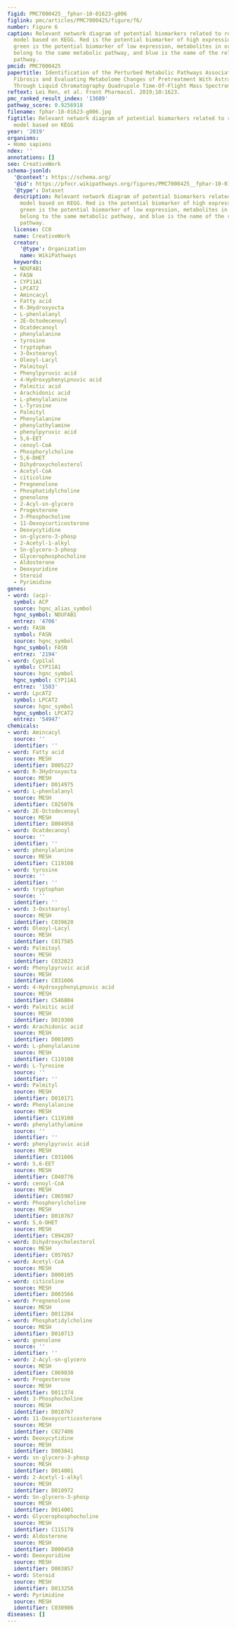 ```yaml
---
figid: PMC7000425__fphar-10-01623-g006
figlink: pmc/articles/PMC7000425/figure/f6/
number: Figure 6
caption: Relevant network diagram of potential biomarkers related to renal fibrosis
  model based on KEGG. Red is the potential biomarker of high expression after modeling,
  green is the potential biomarker of low expression, metabolites in orange frame
  belong to the same metabolic pathway, and blue is the name of the relevant metabolic
  pathway.
pmcid: PMC7000425
papertitle: Identification of the Perturbed Metabolic Pathways Associating With Renal
  Fibrosis and Evaluating Metabolome Changes of Pretreatment With Astragalus polysaccharide
  Through Liquid Chromatography Quadrupole Time-Of-Flight Mass Spectrometry.
reftext: Lei Ren, et al. Front Pharmacol. 2019;10:1623.
pmc_ranked_result_index: '13609'
pathway_score: 0.9256918
filename: fphar-10-01623-g006.jpg
figtitle: Relevant network diagram of potential biomarkers related to renal fibrosis
  model based on KEGG
year: '2019'
organisms:
- Homo sapiens
ndex: ''
annotations: []
seo: CreativeWork
schema-jsonld:
  '@context': https://schema.org/
  '@id': https://pfocr.wikipathways.org/figures/PMC7000425__fphar-10-01623-g006.html
  '@type': Dataset
  description: Relevant network diagram of potential biomarkers related to renal fibrosis
    model based on KEGG. Red is the potential biomarker of high expression after modeling,
    green is the potential biomarker of low expression, metabolites in orange frame
    belong to the same metabolic pathway, and blue is the name of the relevant metabolic
    pathway.
  license: CC0
  name: CreativeWork
  creator:
    '@type': Organization
    name: WikiPathways
  keywords:
  - NDUFAB1
  - FASN
  - CYP11A1
  - LPCAT2
  - Amincacyl
  - Fatty acid
  - R-3Hydroxyocta
  - L-phenlalanyl
  - 2E-Octodecenoyl
  - Ocatdecanoyl
  - phenylalanine
  - tyrosine
  - tryptophan
  - 3-Oxstearoyl
  - Oleoyl-Lacyl
  - Palmitoyl
  - Phenylpyruvic acid
  - 4-HydroxyphenyLpnuvic acid
  - Palmitic acid
  - Arachidonic acid
  - L-phenylalanine
  - L-Tyrosine
  - Palmityl
  - Phenylalanine
  - phenylathylamine
  - phenylpyruvic acid
  - 5,6-EET
  - cenoyl-CoA
  - Phosphorylcholine
  - 5,6-DHET
  - Dihydroxycholesterol
  - Acetyl-CoA
  - citicoline
  - Pregnenolone
  - Phosphatidylcholine
  - gnenolone
  - 2-Acyl-sn-glycero
  - Progesterone
  - 3-Phosphocholine
  - 11-Dexoycorticosterone
  - Deoxycytidine
  - sn-glycero-3-phosp
  - 2-Acetyl-1-alkyl
  - Sn-glycero-3-phosp
  - Glycerophosphocholine
  - Aldosterone
  - Deoxyuridine
  - Steroid
  - Pyrimidine
genes:
- word: (acp)-
  symbol: ACP
  source: hgnc_alias_symbol
  hgnc_symbol: NDUFAB1
  entrez: '4706'
- word: FASN
  symbol: FASN
  source: hgnc_symbol
  hgnc_symbol: FASN
  entrez: '2194'
- word: Сур1lal
  symbol: CYP11A1
  source: hgnc_symbol
  hgnc_symbol: CYP11A1
  entrez: '1583'
- word: LpcAT2
  symbol: LPCAT2
  source: hgnc_symbol
  hgnc_symbol: LPCAT2
  entrez: '54947'
chemicals:
- word: Amincacyl
  source: ''
  identifier: ''
- word: Fatty acid
  source: MESH
  identifier: D005227
- word: R-3Hydroxyocta
  source: MESH
  identifier: D014975
- word: L-phenlalanyl
  source: MESH
  identifier: C025076
- word: 2E-Octodecenoyl
  source: MESH
  identifier: D004958
- word: Ocatdecanoyl
  source: ''
  identifier: ''
- word: phenylalanine
  source: MESH
  identifier: C119108
- word: tyrosine
  source: ''
  identifier: ''
- word: tryptophan
  source: ''
  identifier: ''
- word: 3-Oxstearoyl
  source: MESH
  identifier: C039620
- word: Oleoyl-Lacyl
  source: MESH
  identifier: C017585
- word: Palmitoyl
  source: MESH
  identifier: C032023
- word: Phenylpyruvic acid
  source: MESH
  identifier: C031606
- word: 4-HydroxyphenyLpnuvic acid
  source: MESH
  identifier: C546804
- word: Palmitic acid
  source: MESH
  identifier: D019308
- word: Arachidonic acid
  source: MESH
  identifier: D001095
- word: L-phenylalanine
  source: MESH
  identifier: C119108
- word: L-Tyrosine
  source: ''
  identifier: ''
- word: Palmityl
  source: MESH
  identifier: D010171
- word: Phenylalanine
  source: MESH
  identifier: C119108
- word: phenylathylamine
  source: ''
  identifier: ''
- word: phenylpyruvic acid
  source: MESH
  identifier: C031606
- word: 5,6-EET
  source: MESH
  identifier: C040776
- word: cenoyl-CoA
  source: MESH
  identifier: C065987
- word: Phosphorylcholine
  source: MESH
  identifier: D010767
- word: 5,6-DHET
  source: MESH
  identifier: C094207
- word: Dihydroxycholesterol
  source: MESH
  identifier: C057657
- word: Acetyl-CoA
  source: MESH
  identifier: D000105
- word: citicoline
  source: MESH
  identifier: D003566
- word: Pregnenolone
  source: MESH
  identifier: D011284
- word: Phosphatidylcholine
  source: MESH
  identifier: D010713
- word: gnenolone
  source: ''
  identifier: ''
- word: 2-Acyl-sn-glycero
  source: MESH
  identifier: C069030
- word: Progesterone
  source: MESH
  identifier: D011374
- word: 3-Phosphocholine
  source: MESH
  identifier: D010767
- word: 11-Dexoycorticosterone
  source: MESH
  identifier: C027406
- word: Deoxycytidine
  source: MESH
  identifier: D003841
- word: sn-glycero-3-phosp
  source: MESH
  identifier: D014001
- word: 2-Acetyl-1-alkyl
  source: MESH
  identifier: D010972
- word: Sn-glycero-3-phosp
  source: MESH
  identifier: D014001
- word: Glycerophosphocholine
  source: MESH
  identifier: C115178
- word: Aldosterone
  source: MESH
  identifier: D000450
- word: Deoxyuridine
  source: MESH
  identifier: D003857
- word: Steroid
  source: MESH
  identifier: D013256
- word: Pyrimidine
  source: MESH
  identifier: C030986
diseases: []
---
```

